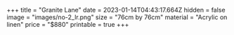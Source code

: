 +++
title = "Granite Lane"
date = 2023-01-14T04:43:17.664Z
hidden = false
image = "images/no-2_lr.png"
size = "76cm by 76cm"
material = "Acrylic on linen"
price = "$880"
printable = true
+++
